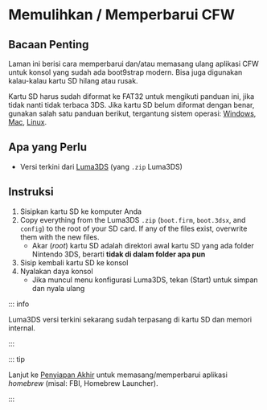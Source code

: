 # Memulihkan / Memperbarui CFW

## Bacaan Penting

Laman ini berisi cara memperbarui dan/atau memasang ulang aplikasi CFW untuk konsol yang sudah ada boot9strap modern. Bisa juga digunakan kalau-kalau kartu SD hilang atau rusak.

Kartu SD harus sudah diformat ke FAT32 untuk mengikuti panduan ini, jika tidak nanti tidak terbaca 3DS. Jika kartu SD belum diformat dengan benar, gunakan salah satu panduan berikut, tergantung sistem operasi: [Windows](formatting-sd-\(windows\)), [Mac](formatting-sd-\(mac\)), [Linux](formatting-sd-\(linux\)).

## Apa yang Perlu

- Versi terkini dari [Luma3DS](https://github.com/LumaTeam/Luma3DS/releases/latest) (yang `.zip` Luma3DS)

## Instruksi

1. Sisipkan kartu SD ke komputer Anda
2. Copy everything from the Luma3DS `.zip` (`boot.firm`, `boot.3dsx`, and `config`) to the root of your SD card. If any of the files exist, overwrite them with the new files.
    - Akar (_root_) kartu SD adalah direktori awal kartu SD yang ada folder Nintendo 3DS, berarti **tidak di dalam folder apa pun**
3. Sisip kembali kartu SD ke konsol
4. Nyalakan daya konsol
    - Jika muncul menu konfigurasi Luma3DS, tekan (Start) untuk simpan dan nyala ulang

::: info

Luma3DS versi terkini sekarang sudah terpasang di kartu SD dan memori internal.

:::

::: tip

Lanjut ke [Penyiapan Akhir](finalizing-setup) untuk memasang/memperbarui aplikasi _homebrew_ (misal: FBI, Homebrew Launcher).

:::
